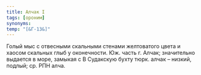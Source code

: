 ```yaml
---
title: Алчак I
tags: [ороним]
synonyms:
temp: "[&Г-13&]"
---
```


Голый мыс с отвесными скальными стенами желтоватого цвета и хаосом скальных глыб
у оконечности. Юж. часть г. Алчак; значительно выдается в море, замыкая с В
Судакскую бухту тюрк. алчак – низкий, подлый; ср. РПН алча.
